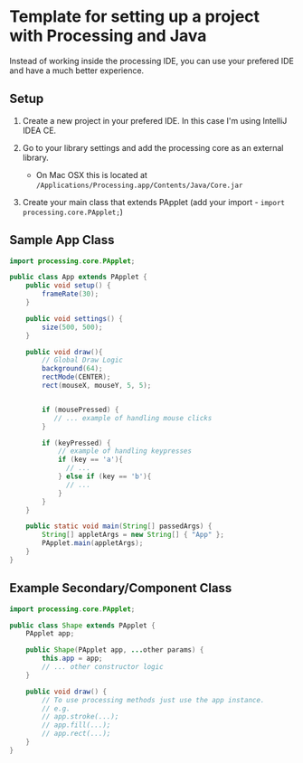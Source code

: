 # Template for setting up a project with Processing and Java

Instead of working inside the processing IDE, you can use your prefered IDE and have a much better experience.

## Setup

1. Create a new project in your prefered IDE. In this case I'm using IntelliJ IDEA CE.

2. Go to your library settings and add the processing core as an external library. 
    - On Mac OSX this is located at `/Applications/Processing.app/Contents/Java/Core.jar`

3. Create your main class that extends PApplet (add your import - `import processing.core.PApplet;`)

## Sample App Class

```Java
import processing.core.PApplet;

public class App extends PApplet {
    public void setup() {
        frameRate(30);
    }

    public void settings() {
        size(500, 500);
    }

    public void draw(){
        // Global Draw Logic
        background(64);
        rectMode(CENTER);
        rect(mouseX, mouseY, 5, 5);


        if (mousePressed) {
           // ... example of handling mouse clicks
        }

        if (keyPressed) {
            // example of handling keypresses
            if (key == 'a'){
              // ...
            } else if (key == 'b'){
              // ...
            }
        }
    }

    public static void main(String[] passedArgs) {
        String[] appletArgs = new String[] { "App" };
        PApplet.main(appletArgs);
    }
}
```

## Example Secondary/Component Class

```Java
import processing.core.PApplet;

public class Shape extends PApplet {
    PApplet app;

    public Shape(PApplet app, ...other params) {
        this.app = app;
        // ... other constructor logic
    }

    public void draw() {
        // To use processing methods just use the app instance.
        // e.g.
        // app.stroke(...);
        // app.fill(...);
        // app.rect(...);
    }
}

```
